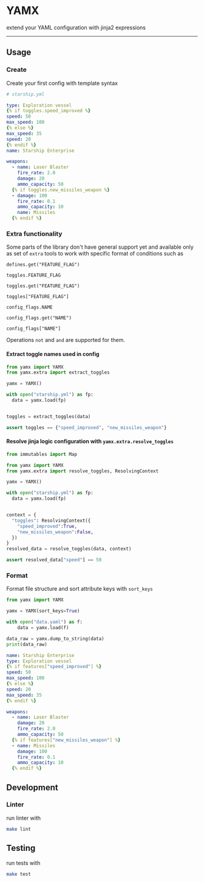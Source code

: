 

# YAMX

extend your YAML configuration with jinja2 expressions

---

## Usage

### Create

Create your first config with template syntax

```yaml
# starship.yml

type: Exploration vessel
{% if toggles.speed_improved %}
speed: 50
max_speed: 100
{% else %}
max_speed: 35
speed: 20
{% endif %}
name: Starship Enterprise

weapons:
  - name: Laser Blaster
    fire_rate: 2.0
    damage: 20
    ammo_capacity: 50
  {% if toggles.new_missiles_weapon %}
  - damage: 100
    fire_rate: 0.1
    ammo_capacity: 10
    name: Missiles
  {% endif %}
```

### Extra functionality


Some parts of the library don't have general support yet and available only as set of `extra` tools to work with specific format of conditions such as

`defines.get("FEATURE_FLAG")`

`toggles.FEATURE_FLAG`

`toggles.get("FEATURE_FLAG")`

`toggles["FEATURE_FLAG"]`

`config_flags.NAME`

`config_flags.get("NAME")`

`config_flags["NAME"]`

Operations `not` and `and` are supported for them.

#### Extract toggle names used in config


```python
from yamx import YAMX
from yamx.extra import extract_toggles

yamx = YAMX()

with open("starship.yml") as fp:
  data = yamx.load(fp)


toggles = extract_toggles(data)

assert toggles == {"speed_improved", "new_missiles_weapon"}
```

#### Resolve jinja logic configuration with `yamx.extra.resolve_toggles`

```python
from immutables import Map

from yamx import YAMX
from yamx.extra import resolve_toggles, ResolvingContext

yamx = YAMX()

with open("starship.yml") as fp:
  data = yamx.load(fp)


context = {
  "toggles": ResolvingContext({
    "speed_improved":True,
    "new_missiles_weapon":False,
  })
}
resolved_data = resolve_toggles(data, context)

assert resolved_data["speed"] == 50
```

### Format

Format file structure and sort attribute keys with `sort_keys`

```python
from yamx import YAMX

yamx = YAMX(sort_keys=True)

with open("data.yaml") as f:
    data = yamx.load(f)

data_raw = yamx.dump_to_string(data)
print(data_raw)
```

```yaml
name: Starship Enterprise
type: Exploration vessel
{% if features["speed_improved"] %}
speed: 50
max_speed: 100
{% else %}
speed: 20
max_speed: 35
{% endif %}

weapons:
  - name: Laser Blaster
    damage: 20
    fire_rate: 2.0
    ammo_capacity: 50
  {% if features["new_missiles_weapon"] %}
  - name: Missiles
    damage: 100
    fire_rate: 0.1
    ammo_capacity: 10
  {% endif %}
```

## Development

### Linter

run linter with
```bash
make lint
```


## Testing

run tests with
```bash
make test
```

